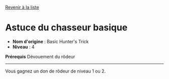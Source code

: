 [Revenir à la liste](list.md)

# Astuce du chasseur basique

 * **Nom d'origine** : Basic Hunter's Trick
 * **Niveau** : 4


<p><strong>Prérequis</strong> Dévouement du rôdeur</p>
<hr>
<p>Vous gagnez un don de rôdeur de niveau 1 ou 2.</p>